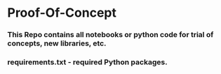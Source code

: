 # Proof-Of-Concept

### This Repo contains all notebooks or python code for trial of concepts, new libraries, etc.

### requirements.txt - required Python packages.

